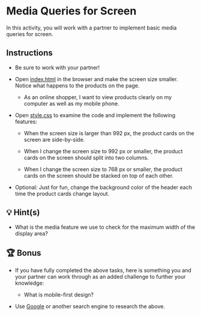 # Media Queries for Screen

In this activity, you will work with a partner to implement basic media queries for screen.

## Instructions

* Be sure to work with your partner!

* Open [index.html](./Unsolved/index.html) in the browser and make the screen size smaller. Notice what happens to the products on the page.

  * As an online shopper, I want to view products clearly on my computer as well as my mobile phone.

* Open [style.css](./Unsolved/assets/css/style.css) to examine the code and implement the following features:

  * When the screen size is larger than 992 px, the product cards on the screen are side-by-side.

  * When I change the screen size to 992 px or smaller, the product cards on the screen should split into two columns.

  * When I change the screen size to 768 px or smaller, the product cards on the screen should be stacked on top of each other.

* Optional: Just for fun, change the background color of the header each time the product cards change layout. 

## 💡 Hint(s)

* What is the media feature we use to check for the maximum width of the display area?

## 🏆 Bonus

* If you have fully completed the above tasks, here is something you and your partner can work through as an added challenge to further your knowledge:

  * What is mobile-first design?

* Use [Google](https://www.google.com) or another search engine to research the above.
